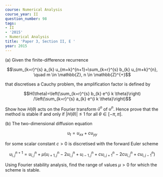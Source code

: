 ```yaml
---
course: Numerical Analysis
course_year: II
question_number: 98
tags:
- II
- '2015'
- Numerical Analysis
title: 'Paper 3, Section II, E '
year: 2015
---
```




(a) Given the finite-difference recurrence

$$\sum_{k=r}^{s} a_{k} u_{m+k}^{n+1}=\sum_{k=r}^{s} b_{k} u_{m+k}^{n}, \quad m \in \mathbb{Z}, n \in \mathbb{Z}^{+}$$

that discretises a Cauchy problem, the amplification factor is defined by

$$H(\theta)=\left(\sum_{k=r}^{s} b_{k} e^{i k \theta}\right) /\left(\sum_{k=r}^{s} a_{k} e^{i k \theta}\right)$$

Show how $H(\theta)$ acts on the Fourier transform $\hat{u}^{n}$ of $u^{n}$. Hence prove that the method is stable if and only if $|H(\theta)| \leqslant 1$ for all $\theta \in[-\pi, \pi]$.

(b) The two-dimensional diffusion equation

$$u_{t}=u_{x x}+c u_{y y}$$

for some scalar constant $c>0$ is discretised with the forward Euler scheme

$$u_{i, j}^{n+1}=u_{i, j}^{n}+\mu\left(u_{i+1, j}^{n}-2 u_{i, j}^{n}+u_{i-1, j}^{n}+c u_{i, j+1}^{n}-2 c u_{i, j}^{n}+c u_{i, j-1}^{n}\right)$$

Using Fourier stability analysis, find the range of values $\mu>0$ for which the scheme is stable.